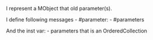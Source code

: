 I represent a MObject that old parameter(s).

I define following messages
	- #parameter:
	- #parameters

And the inst var: 
	- parameters that is an OrderedCollection